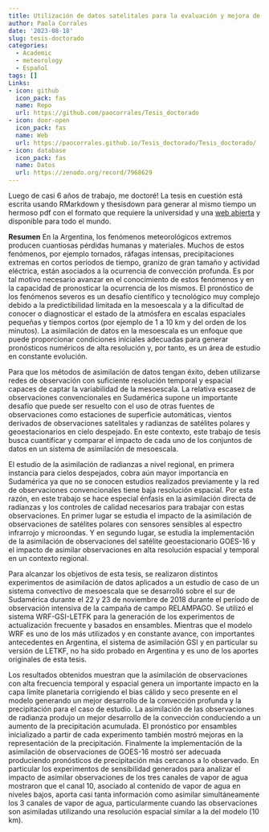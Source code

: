 ```yaml
---
title: Utilización de datos satelitales para la evaluación y mejora de los pronósticos numéricos en alta resolución a muy corto plazo
author: Paola Corrales
date: '2023-08-18'
slug: tesis-doctorado
categories:
  - Academic
  - meteorology
  - Español
tags: []
Links:
- icon: github
  icon_pack: fas
  name: Repo
  url: https://github.com/paocorrales/Tesis_doctorado
- icon: door-open
  icon_pack: fas
  name: Web
  url: https://paocorrales.github.io/Tesis_doctorado/Tesis_doctorado/
- icon: database
  icon_pack: fas
  name: Datos
  url: https://zenodo.org/record/7968629
---
```


Luego de casi 6 años de trabajo, me doctoré! La tesis en cuestión está escrita usando RMarkdown y thesisdown para generar al mismo tiempo un hermoso pdf con el formato que requiere la universidad y una [web abierta](https://paocorrales.github.io/Tesis_doctorado/Tesis_doctorado) y disponible para todo el mundo. 

**Resumen** En la Argentina, los fenómenos meteorológicos extremos producen cuantiosas pérdidas humanas y materiales. Muchos de estos fenómenos, por ejemplo tornados, ráfagas intensas, precipitaciones extremas en cortos períodos de tiempo, granizo de gran tamaño y actividad eléctrica, están asociados a la ocurrencia de convección profunda. Es por tal motivo necesario avanzar en el conocimiento de estos fenómenos y en la capacidad de pronosticar la ocurrencia de los mismos. El pronóstico de los fenómenos severos es un desafío científico y tecnológico muy complejo debido a la predictibilidad limitada en la mesoescala y a la dificultad de conocer o diagnosticar el estado de la atmósfera en escalas espaciales pequeñas y tiempos cortos (por ejemplo de 1 a 10 km y del orden de los minutos). La asimilación de datos en la mesoescala es un enfoque que puede proporcionar condiciones iniciales adecuadas para generar pronósticos numéricos de alta resolución y, por tanto, es un área de estudio en constante evolución.

Para que los métodos de asimilación de datos tengan éxito, deben utilizarse redes de observación con suficiente resolución temporal y espacial capaces de captar la variabilidad de la mesoescala. La relativa escasez de observaciones convencionales en Sudamérica supone un importante desafío que puede ser resuelto con el uso de otras fuentes de observaciones como estaciones de superficie automáticas, vientos derivados de observaciones satelitales y radianzas de satélites polares y geoestacionarios en cielo despejado. En este contexto, este trabajo de tesis busca cuantificar y comparar el impacto de cada uno de los conjuntos de datos en un sistema de asimilación de mesoescala.

El estudio de la asimilación de radianzas a nivel regional, en primera instancia para cielos despejados, cobra aún mayor importancia en Sudamérica ya que no se conocen estudios realizados previamente y la red de observaciones convencionales tiene baja resolución espacial. Por esta razón, en este trabajo se hace especial énfasis en la asimilación directa de radianzas y los controles de calidad necesarios para trabajar con estas observaciones. En primer lugar se estudia el impacto de la asimilación de observaciones de satélites polares con sensores sensibles al espectro infrarrojo y microondas. Y en segundo lugar, se estudia la implementación de la asimilación de observaciones del satélite geoestacionario GOES-16 y el impacto de asimilar observaciones en alta resolución espacial y temporal en un contexto regional.

Para alcanzar los objetivos de esta tesis, se realizaron distintos experimentos de asimilación de datos aplicados a un estudio de caso de un sistema convectivo de mesoescala que se desarrolló sobre el sur de Sudamérica durante el 22 y 23 de noviembre de 2018 durante el período de observación intensiva de la campaña de campo RELAMPAGO. Se utilizó el sistema WRF-GSI-LETFK para la generación de los experimentos de actualización frecuente y basados en ensambles. Mientras que el modelo WRF es uno de los más utilizados y en constante avance, con importantes antecedentes en Argentina, el sistema de asimilación GSI y en particular su versión de LETKF, no ha sido probado en Argentina y es uno de los aportes originales de esta tesis.

Los resultados obtenidos muestran que la asimilación de observaciones con alta frecuencia temporal y espacial genera un importante impacto en la capa límite planetaria corrigiendo el bias cálido y seco presente en el modelo generando un mejor desarrollo de la convección profunda y la precipitación para el caso de estudio. La asimilación de las observaciones de radianza produjo un mejor desarrollo de la convección conduciendo a un aumento de la precipitación acumulada. El pronóstico por ensambles inicializado a partir de cada experimento también mostró mejoras en la representación de la precipitación. Finalmente la implementación de la asimilación de observaciones de GOES-16 mostró ser adecuada produciendo pronósticos de precipitación más cercanos a lo observado. En particular los experimentos de sensibilidad generados para analizar el impacto de asimilar observaciones de los tres canales de vapor de agua mostraron que el canal 10, asociado al contenido de vapor de agua en niveles bajos, aporta casi tanta información como asimilar simultáneamente los 3 canales de vapor de agua, particularmente cuando las observaciones son asimiladas utilizando una resolución espacial similar a la del modelo (10 km).
